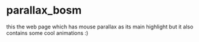 # parallax_bosm
this the web page which  has mouse parallax  as its main highlight but it also contains some cool animations :)
